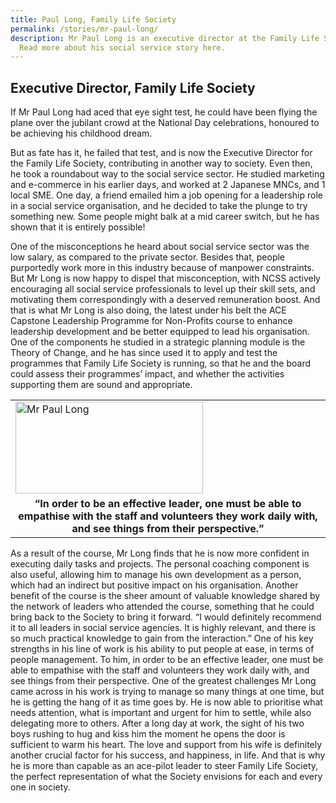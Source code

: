 ```yaml
---
title: Paul Long, Family Life Society
permalink: /stories/mr-paul-long/
description: Mr Paul Long is an executive director at the Family Life Society.
  Read more about his social service story here.
---
```

## Executive Director, Family Life Society

If Mr Paul Long had aced that eye sight test, he could have been flying the plane over the jubilant crowd at the National Day celebrations, honoured to be achieving his childhood dream.

But as fate has it, he failed that test, and is now the Executive Director for the Family Life Society, contributing in another way to society. Even then, he took a roundabout way to the social service sector. He studied marketing and e-commerce in his earlier days, and worked at 2 Japanese MNCs, and 1 local SME. One day, a friend emailed him a job opening for a leadership role in a social service organisation, and he decided to take the plunge to try something new. Some people might balk at a mid career switch, but he has shown that it is entirely possible!

One of the misconceptions he heard about social service sector was the low salary, as compared to the private sector. Besides that, people purportedly work more in this industry because of manpower constraints. But Mr Long is now happy to dispel that misconception, with NCSS actively encouraging all social service professionals to level up their skill sets, and motivating them correspondingly with a deserved remuneration boost. And that is what Mr Long is also doing, the latest under his belt the ACE Capstone Leadership Programme for Non-Profits course to enhance leadership development and be better equipped to lead his organisation. One of the components he studied in a strategic planning module is the Theory of Change, and he has since used it to apply and test the programmes that Family Life Society is running, so that he and the board could assess their programmes’ impact, and whether the activities supporting them are sound and appropriate.

<table>
	<tbody>
		<tr>
			<td><img alt="Mr Paul Long" src="/images/stories/pages/mr-paul-long.jpg" style="width: 300px; height: 147px;" /></td>
		</tr>
		<tr>
			<td style="text-align: center;"><strong style="text-align: center;">“In order to be an effective leader, one must be able to empathise with the staff and volunteers they work daily with, and see things from their perspective.”</strong></td>
		</tr>
	</tbody>
</table>

As a result of the course, Mr Long finds that he is now more confident in executing daily tasks and projects. The personal coaching component is also useful, allowing him to manage his own development as a person, which had an indirect but positive impact on his organisation. Another benefit of the course is the sheer amount of valuable knowledge shared by the network of leaders who attended the course, something that he could bring back to the Society to bring it forward. “I would definitely recommend it to all leaders in social service agencies. It is highly relevant, and there is so much practical knowledge to gain from the interaction.” One of his key strengths in his line of work is his ability to put people at ease, in terms of people management. To him, in order to be an effective leader, one must be able to empathise with the staff and volunteers they work daily with, and see things from their perspective. One of the greatest challenges Mr Long came across in his work is trying to manage so many things at one time, but he is getting the hang of it as time goes by. He is now able to prioritise what needs attention, what is important and urgent for him to settle, while also delegating more to others. After a long day at work, the sight of his two boys rushing to hug and kiss him the moment he opens the door is sufficient to warm his heart. The love and support from his wife is definitely another crucial factor for his success, and happiness, in life. And that is why he is more than capable as an ace-pilot leader to steer Family Life Society, the perfect representation of what the Society envisions for each and every one in society.